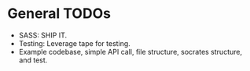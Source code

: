 
# General TODOs

* SASS: SHIP IT.
* Testing: Leverage tape for testing.
* Example codebase, simple API call, file structure, socrates structure, and test.
